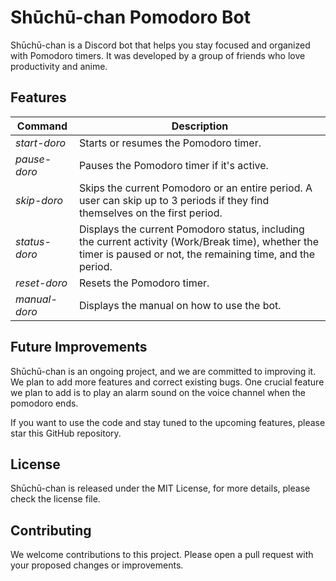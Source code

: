 # Shūchū-chan Pomodoro Bot #

Shūchū-chan is a Discord bot that helps you stay focused and organized with Pomodoro timers. It was developed by a group of friends who love productivity and anime.

## Features ##

| **Command**   | **Description**                                                                                                                                                 |
|---------------|-----------------------------------------------------------------------------------------------------------------------------------------------------------------|
| _start-doro_  | Starts or resumes the Pomodoro timer.                                                                                                                           |
| _pause-doro_  | Pauses the Pomodoro timer if it's active.                                                                                                                       |
| _skip-doro_   | Skips the current Pomodoro or an entire period. A user can skip up to 3 periods if they find themselves on the first period.                                    |
| _status-doro_ | Displays the current Pomodoro status, including the current activity (Work/Break time), whether the timer is paused or not, the remaining time, and the period. |
| _reset-doro_  | Resets the Pomodoro timer.                                                                                                                                      |
| _manual-doro_ | Displays the manual on how to use the bot.                                                                                                                      |

## Future Improvements ##

Shūchū-chan is an ongoing project, and we are committed to improving it. We plan to add more features and correct existing bugs. One crucial feature we plan to add is to play an alarm sound on the voice channel when the pomodoro ends.

If you want to use the code and stay tuned to the upcoming features, please star this GitHub repository.

## License ##

Shūchū-chan is released under the MIT License, for more details, please check the license file.

## Contributing ##

We welcome contributions to this project. Please open a pull request with your proposed changes or improvements.
